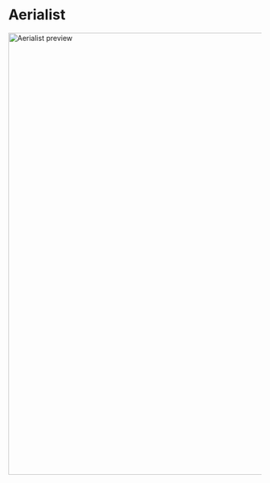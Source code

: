 # Aerialist

<img width="880" alt="Aerialist preview" src="https://user-images.githubusercontent.com/16516303/209687687-224e0b25-baf7-4c37-ade5-20c412656b8f.png">
